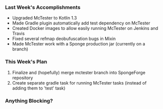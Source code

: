 ### Last Week's Accomplishments

* Upgraded McTester to Kotlin 1.3
* Made Gradle plugin automatically add test dependency on McTester
* Created Docker images to allow easily running McTester on Jenkins and Travis
* Fixed several refmap deobufuscation bugs in Mixin
* Made McTester work with a Sponge production jar (currently on a branch)


### This Week's Plan

1. Finalize and (hopefully) merge mctester branch into SpongeForge repository
2. Create separate gradle task for running McTester tasks (instead of adding them to 'test' task)


### Anything Blocking?
